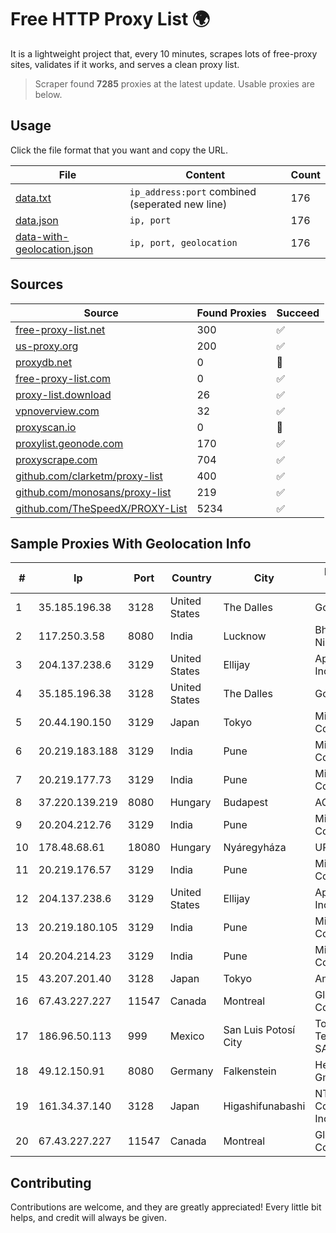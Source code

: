 
# Free HTTP Proxy List 🌍

It is a lightweight project that, every 10 minutes, scrapes lots of free-proxy sites, validates if it works, and serves a clean proxy list.


> Scraper found **7285** proxies at the latest update. Usable proxies are below.

## Usage

Click the file format that you want and copy the URL.


|File|Content|Count|
|----|-------|-----|
|[data.txt](https://raw.githubusercontent.com/themiralay/Proxy-List-World/master/data.txt)|`ip_address:port` combined (seperated new line)|176|
|[data.json](https://raw.githubusercontent.com/themiralay/Proxy-List-World/master/data.json)|`ip, port`|176|
|[data-with-geolocation.json](https://raw.githubusercontent.com/themiralay/Proxy-List-World/master/data-with-geolocation.json)|`ip, port, geolocation`|176|

## Sources

|Source|Found Proxies|Succeed|
|------|-------------|-------|
|[free-proxy-list.net](https://free-proxy-list.net)|300|✅|
|[us-proxy.org](https://www.us-proxy.org)|200|✅|
|[proxydb.net](http://proxydb.net)|0|🚫|
|[free-proxy-list.com](https://free-proxy-list.com/?page=&port=&type%5B%5D=http&type%5B%5D=https&up_time=0&search=Search)|0|✅|
|[proxy-list.download](https://www.proxy-list.download/HTTP)|26|✅|
|[vpnoverview.com](https://vpnoverview.com/privacy/anonymous-browsing/free-proxy-servers)|32|✅|
|[proxyscan.io](https://www.proxyscan.io)|0|🚫|
|[proxylist.geonode.com](https://proxylist.geonode.com/api/proxy-list?limit=300&page=1&sort_by=lastChecked&sort_type=desc&protocols=http,https)|170|✅|
|[proxyscrape.com](https://api.proxyscrape.com/v2/?request=displayproxies&protocol=http&timeout=10000&country=all&ssl=all&anonymity=all)|704|✅|
|[github.com/clarketm/proxy-list](https://raw.githubusercontent.com/clarketm/proxy-list/master/proxy-list-raw.txt)|400|✅|
|[github.com/monosans/proxy-list](https://raw.githubusercontent.com/monosans/proxy-list/main/proxies/http.txt)|219|✅|
|[github.com/TheSpeedX/PROXY-List](https://raw.githubusercontent.com/TheSpeedX/PROXY-List/master/http.txt)|5234|✅|


## Sample Proxies With Geolocation Info

|#|Ip|Port|Country|City|Internet Service Provider|
|-|--|----|-------|----|-------------------------|
|1|35.185.196.38|3128|United States|The Dalles|Google LLC|
|2|117.250.3.58|8080|India|Lucknow|Bharat Sanchar Nigam Ltd|
|3|204.137.238.6|3129|United States|Ellijay|Apogee Telecom Inc.|
|4|35.185.196.38|3128|United States|The Dalles|Google LLC|
|5|20.44.190.150|3129|Japan|Tokyo|Microsoft Corporation|
|6|20.219.183.188|3129|India|Pune|Microsoft Corporation|
|7|20.219.177.73|3129|India|Pune|Microsoft Corporation|
|8|37.220.139.219|8080|Hungary|Budapest|ACE Telecom Kft|
|9|20.204.212.76|3129|India|Pune|Microsoft Corporation|
|10|178.48.68.61|18080|Hungary|Nyáregyháza|UPC|
|11|20.219.176.57|3129|India|Pune|Microsoft Corporation|
|12|204.137.238.6|3129|United States|Ellijay|Apogee Telecom Inc.|
|13|20.219.180.105|3129|India|Pune|Microsoft Corporation|
|14|20.204.214.23|3129|India|Pune|Microsoft Corporation|
|15|43.207.201.40|3128|Japan|Tokyo|Amazon.com, Inc.|
|16|67.43.227.227|11547|Canada|Montreal|GloboTech Communications|
|17|186.96.50.113|999|Mexico|San Luis Potosí City|Total Play Telecomunicaciones SA De CV|
|18|49.12.150.91|8080|Germany|Falkenstein|Hetzner Online GmbH|
|19|161.34.37.140|3128|Japan|Higashifunabashi|NTT PC Communications, Inc.|
|20|67.43.227.227|11547|Canada|Montreal|GloboTech Communications|



## Contributing

Contributions are welcome, and they are greatly appreciated! Every
little bit helps, and credit will always be given.

